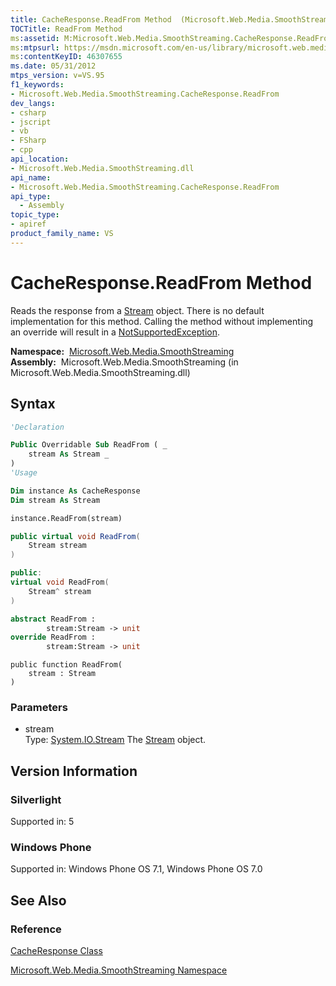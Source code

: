 ```yaml
---
title: CacheResponse.ReadFrom Method  (Microsoft.Web.Media.SmoothStreaming)
TOCTitle: ReadFrom Method
ms:assetid: M:Microsoft.Web.Media.SmoothStreaming.CacheResponse.ReadFrom(System.IO.Stream)
ms:mtpsurl: https://msdn.microsoft.com/en-us/library/microsoft.web.media.smoothstreaming.cacheresponse.readfrom(v=VS.95)
ms:contentKeyID: 46307655
ms.date: 05/31/2012
mtps_version: v=VS.95
f1_keywords:
- Microsoft.Web.Media.SmoothStreaming.CacheResponse.ReadFrom
dev_langs:
- csharp
- jscript
- vb
- FSharp
- cpp
api_location:
- Microsoft.Web.Media.SmoothStreaming.dll
api_name:
- Microsoft.Web.Media.SmoothStreaming.CacheResponse.ReadFrom
api_type:
  - Assembly
topic_type:
- apiref
product_family_name: VS
---
```


# CacheResponse.ReadFrom Method

Reads the response from a [Stream](https://msdn.microsoft.com/library/8f86tw9e\(v=vs.95\)) object. There is no default implementation for this method. Calling the method without implementing an override will result in a [NotSupportedException](https://msdn.microsoft.com/library/8a7a4e64\(v=vs.95\)).

**Namespace:**  [Microsoft.Web.Media.SmoothStreaming](microsoft-web-media-smoothstreaming-namespace_1.md)  
**Assembly:**  Microsoft.Web.Media.SmoothStreaming (in Microsoft.Web.Media.SmoothStreaming.dll)

## Syntax

```vb
'Declaration

Public Overridable Sub ReadFrom ( _
    stream As Stream _
)
'Usage

Dim instance As CacheResponse
Dim stream As Stream

instance.ReadFrom(stream)
```

```csharp
public virtual void ReadFrom(
    Stream stream
)
```

```cpp
public:
virtual void ReadFrom(
    Stream^ stream
)
```

``` fsharp
abstract ReadFrom : 
        stream:Stream -> unit 
override ReadFrom : 
        stream:Stream -> unit 
```

```jscript
public function ReadFrom(
    stream : Stream
)
```

### Parameters

  - stream  
    Type: [System.IO.Stream](https://msdn.microsoft.com/library/8f86tw9e\(v=vs.95\))  
    The [Stream](https://msdn.microsoft.com/library/8f86tw9e\(v=vs.95\)) object.

## Version Information

### Silverlight

Supported in: 5  

### Windows Phone

Supported in: Windows Phone OS 7.1, Windows Phone OS 7.0  

## See Also

### Reference

[CacheResponse Class](cacheresponse-class-microsoft-web-media-smoothstreaming_1.md)

[Microsoft.Web.Media.SmoothStreaming Namespace](microsoft-web-media-smoothstreaming-namespace_1.md)

